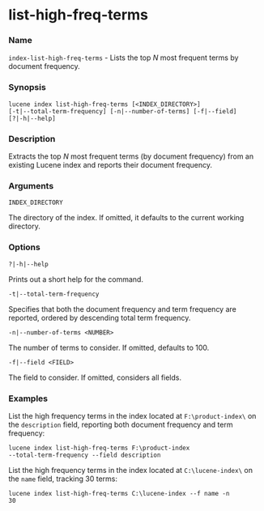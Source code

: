 # list-high-freq-terms

### Name

`index-list-high-freq-terms` - Lists the top *N* most frequent terms by document frequency.

### Synopsis

<code>lucene index list-high-freq-terms [<INDEX_DIRECTORY>] [-t|--total-term-frequency] [-n|--number-of-terms] [-f|--field] [?|-h|--help]</code>

### Description

Extracts the top *N* most frequent terms (by document frequency) from an existing Lucene index and reports their
document frequency.

### Arguments

`INDEX_DIRECTORY`

The directory of the index. If omitted, it defaults to the current working directory.

### Options

`?|-h|--help`

Prints out a short help for the command.

`-t|--total-term-frequency`

Specifies that both the document frequency and term frequency are reported, ordered by descending total term frequency.

`-n|--number-of-terms <NUMBER>`

The number of terms to consider. If omitted, defaults to 100.

`-f|--field <FIELD>`

The field to consider. If omitted, considers all fields.

### Examples

List the high frequency terms in the index located at `F:\product-index\` on the `description` field, reporting both document frequency and term frequency:

<code>lucene index list-high-freq-terms F:\product-index --total-term-frequency --field description</code>


List the high frequency terms in the index located at `C:\lucene-index\` on the `name` field, tracking 30 terms:

<code>lucene index list-high-freq-terms C:\lucene-index --f name -n 30</code>
